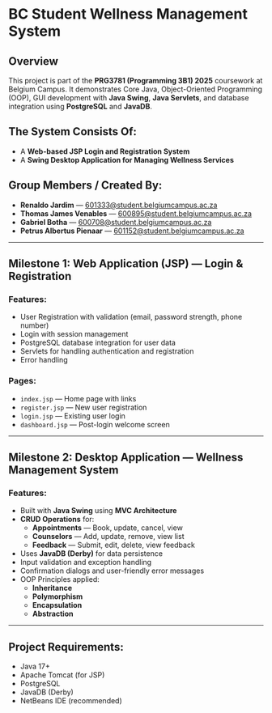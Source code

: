 # BC Student Wellness Management System

## Overview  
This project is part of the **PRG3781 (Programming 3B1) 2025** coursework at Belgium Campus. It demonstrates Core Java, Object-Oriented Programming (OOP), GUI development with **Java Swing**, **Java Servlets**, and database integration using **PostgreSQL** and **JavaDB**.

## The System Consists Of:
- A **Web-based JSP Login and Registration System**
- A **Swing Desktop Application for Managing Wellness Services**

## Group Members / Created By:
- **Renaldo Jardim** — 601333@student.belgiumcampus.ac.za
- **Thomas James Venables** — 600895@student.belgiumcampus.ac.za
- **Gabriel Botha** — 600708@student.belgiumcampus.ac.za
- **Petrus Albertus Pienaar** — 601152@student.belgiumcampus.ac.za

---

## Milestone 1: Web Application (JSP) — Login & Registration

### Features:
- User Registration with validation (email, password strength, phone number)
- Login with session management
- PostgreSQL database integration for user data
- Servlets for handling authentication and registration
- Error handling

### Pages:
- `index.jsp` — Home page with links
- `register.jsp` — New user registration
- `login.jsp` — Existing user login
- `dashboard.jsp` — Post-login welcome screen

---

## Milestone 2: Desktop Application — Wellness Management System

### Features:
- Built with **Java Swing** using **MVC Architecture**
- **CRUD Operations** for:
  - **Appointments** — Book, update, cancel, view
  - **Counselors** — Add, update, remove, view list
  - **Feedback** — Submit, edit, delete, view feedback
- Uses **JavaDB (Derby)** for data persistence
- Input validation and exception handling
- Confirmation dialogs and user-friendly error messages
- OOP Principles applied:
  - **Inheritance**
  - **Polymorphism**
  - **Encapsulation**
  - **Abstraction**

---

## Project Requirements:
- Java 17+
- Apache Tomcat (for JSP)
- PostgreSQL
- JavaDB (Derby)
- NetBeans IDE (recommended)
